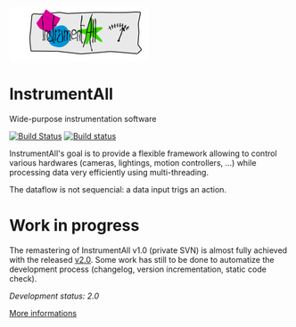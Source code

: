 ![InstrumentAll_logo]( runtimeEnv/conf/rc/logoInstrumentAll.png )

# InstrumentAll

Wide-purpose instrumentation software

[![Build Status](https://travis-ci.org/Opticalp/instrumentall.svg?branch=develop)](https://travis-ci.org/Opticalp/instrumentall) [![Build status](https://ci.appveyor.com/api/projects/status/eeyuwnu5wc7uotng/branch/develop?svg=true)](https://ci.appveyor.com/project/Opticalp/instrumentall/branch/develop)

InstrumentAll's goal is to provide a flexible framework allowing to control various hardwares (cameras, lightings, motion controllers, ...) while processing data very efficiently using multi-threading. 

The dataflow is not sequencial: a data input trigs an action. 

# Work in progress

The remastering of InstrumentAll v1.0 (private SVN) is almost fully achieved with the released [v2.0](0814da7). 
Some work has still to be done to automatize the development process (changelog, version incrementation, static code check). 

*Development status: 2.0*

[More informations](doc/README.md)
